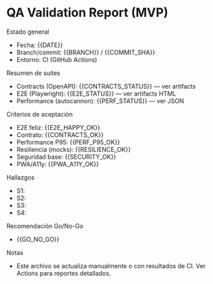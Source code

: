 # QA Validation Report (MVP)

Estado general
- Fecha: {{DATE}}
- Branch/commit: {{BRANCH}} / {{COMMIT_SHA}}
- Entorno: CI (GitHub Actions)

Resumen de suites
- Contracts (OpenAPI): {{CONTRACTS_STATUS}} — ver artifacts
- E2E (Playwright): {{E2E_STATUS}} — ver artifacts HTML
- Performance (autocannon): {{PERF_STATUS}} — ver JSON

Criterios de aceptación
- E2E feliz: {{E2E_HAPPY_OK}}
- Contrato: {{CONTRACTS_OK}}
- Performance P95: {{PERF_P95_OK}}
- Resiliencia (mocks): {{RESILIENCE_OK}}
- Seguridad base: {{SECURITY_OK}}
- PWA/A11y: {{PWA_A11Y_OK}}

Hallazgos
- S1: 
- S2: 
- S3: 
- S4: 

Recomendación Go/No-Go
- {{GO_NO_GO}}

Notas
- Este archivo se actualiza manualmente o con resultados de CI. Ver Actions para reportes detallados.
